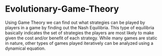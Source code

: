 # Evolutionary-Game-Theory
Using Game Theory we can find out what strategies can be played by players
in a game by finding out the Nash Equilibria. This type of equilibria basically
indicates the set of strategies the players are most likely to make given the
cost and/or benefit of each strategy. 
While many games are static in nature, other types of games played
iteratively can be analyzed using a dynamical equation.
